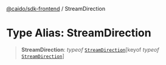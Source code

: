 [@caido/sdk-frontend](../index.md) / StreamDirection

# Type Alias: StreamDirection

> **StreamDirection**: *typeof* [`StreamDirection`](../variables/StreamDirection.md)\[keyof *typeof* [`StreamDirection`](../variables/StreamDirection.md)\]
